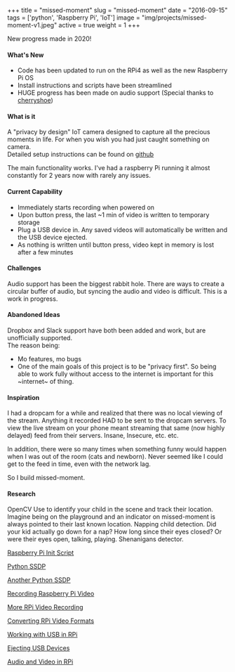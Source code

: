 +++
title = "missed-moment"
slug = "missed-moment"
date = "2016-09-15"
tags = ['python', 'Raspberry Pi', 'IoT']
image = "img/projects/missed-moment-v1.jpeg"
active = true
weight = 1
+++

New progress made in 2020!

<!--more-->

#### What's New

- Code has been updated to run on the RPi4 as well as the new Raspberry Pi OS
- Install instructions and scripts have been streamlined
- HUGE progress has been made on audio support (Special thanks to [cherryshoe](https://github.com/cherryshoe))

#### What is it
A "privacy by design" IoT camera designed to capture all the precious moments in life. For when you 
wish you had just caught something on camera.  
Detailed setup instructions can be found on [github](https://github.com/oudeismetis/missed-moment)

The main functionality works. I've had a raspberry Pi running it almost constantly for 2 years now with rarely any issues.

#### Current Capability
- Immediately starts recording when powered on
- Upon button press, the last ~1 min of video is written to temporary storage
- Plug a USB device in. Any saved videos will automatically be written and the USB device ejected.
- As nothing is written until button press, video kept in memory is lost after a few minutes

#### Challenges
Audio support has been the biggest rabbit hole. There are ways to create a circular buffer of 
audio, but syncing the audio and video is difficult. This is a work in progress.

#### Abandoned Ideas
Dropbox and Slack support have both been added and work, but are unofficially supported.  
The reason being:  
- Mo features, mo bugs  
- One of the main goals of this project is to be "privacy first". So being able to work fully 
without access to the internet is important for this ~internet~ of thing.

#### Inspiration
I had a dropcam for a while and realized that there was no local viewing of the stream. Anything it 
recorded HAD to be sent to the dropcam servers. To view the live stream on your phone meant 
streaming that same (now highly delayed) feed from their servers. Insane, Insecure, etc. etc.

In addition, there were so many times when something funny would happen when I was out of the room 
(cats and newborn). Never seemed like I could get to the feed in time, even with the network lag.

So I build missed-moment.

#### Research

OpenCV
Use to identify your child in the scene and track their location. Imagine being on the playground and an indicator on missed-moment is always pointed to their last known location.
Napping child detection. Did your kid actually go down for a nap? How long since their eyes closed? Or were their eyes open, talking, playing. Shenanigans detector.

[Raspberry Pi Init Script](https://blog.lanyonm.org/articles/2015/01/11/raspberry-pi-init-script-python.html)

[Python SSDP](https://gist.github.com/dankrause/6000248)

[Another Python SSDP](https://gist.github.com/provegard/1435555)

[Recording Raspberry Pi Video](http://raspi.tv/2013/how-to-shoot-video-and-convert-it-to-something-you-can-edit-in-pinnacle-and-other-programs)

[More RPi Video Recording](https://www.raspberrypi-spy.co.uk/2013/05/capturing-hd-video-with-the-pi-camera-module/)

[Converting RPi Video Formats](http://raspi.tv/2013/another-way-to-convert-raspberry-pi-camera-h264-output-to-mp4)

[Working with USB in RPi](https://www.raspberrypi-spy.co.uk/2014/05/how-to-mount-a-usb-flash-disk-on-the-raspberry-pi/)

[Ejecting USB Devices](https://raspberrypi.stackexchange.com/questions/14843/how-to-eject-usb-device-on-raspberry-pi-not-just-unmount)

[Audio and Video in RPi](https://www.element14.com/community/thread/49732/l/high-quality-hd-audio-and-video-recorder-using-the-raspberry-pi?displayFullThread=true)

